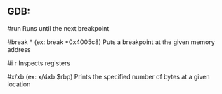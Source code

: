## GDB:
#run
	Runs until the next breakpoint

#break *<memory address> (ex: break *0x4005c8)
	Puts a breakpoint at the given memory address

#i r
	Inspects registers

#x/<n>xb <memory address> (ex: x/4xb $rbp)
	Prints the specified number of bytes at a given location
